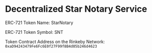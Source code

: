 # Decentralized Star Notary Service

ERC-721 Token Name: StarNotary

ERC-721 Token Symbol: SNT

Token Contract Address on the Rinkeby Network: 
```0xaD94243479Fe6Fc6E0f27F99f8B4d05b246d4623```
